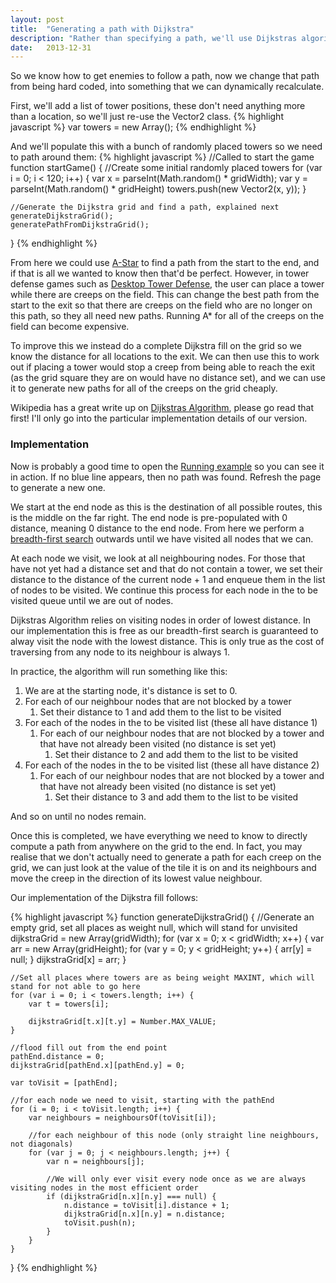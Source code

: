 ```yaml
---
layout: post
title:  "Generating a path with Dijkstra"
description: "Rather than specifying a path, we'll use Dijkstras algorithm to work out the most efficient path"
date:   2013-12-31
---
```


So we know how to get enemies to follow a path, now we change that path from being hard coded, into something that we can dynamically recalculate.

First, we'll add a list of tower positions, these don't need anything more than a location, so we'll just re-use the Vector2 class.
{% highlight javascript %}
var towers = new Array();
{% endhighlight %}

And we'll populate this with a bunch of randomly placed towers so we need to path around them:
{% highlight javascript %}
//Called to start the game
function startGame() {
	//Create some initial randomly placed towers
	for (var i = 0; i < 120; i++) {
		var x = parseInt(Math.random() * gridWidth);
		var y = parseInt(Math.random() * gridHeight)
		towers.push(new Vector2(x, y));
	}

	//Generate the Dijkstra grid and find a path, explained next
	generateDijkstraGrid();
	generatePathFromDijkstraGrid();
}
{% endhighlight %}

From here we could use [A-Star] to find a path from the start to the end, and if that is all we wanted to know then that'd be perfect. However, in tower defense games such as [Desktop Tower Defense], the user can place a tower while there are creeps on the field.
This can change the best path from the start to the exit so that there are creeps on the field who are no longer on this path, so they all need new paths. Running A* for all of the creeps on the field can become expensive.

To improve this we instead do a complete Dijkstra fill on the grid so we know the distance for all locations to the exit. We can then use this to work out if placing a tower would stop a creep from being able to reach the exit (as the grid square they are on would have no distance set), and we can use it to generate new paths for all of the creeps on the grid cheaply.

Wikipedia has a great write up on [Dijkstras Algorithm], please go read that first! I'll only go into the particular implementation details of our version.

[A-Star]: http://en.wikipedia.org/wiki/A*_search_algorithm
[Desktop Tower Defense]: http://armorgames.com/play/1128/desktop-tower-defense-15
[Dijkstras Algorithm]: http://en.wikipedia.org/wiki/Dijkstra%27s_algorithm

### Implementation

Now is probably a good time to open the [Running example] so you can see it in action. If no blue line appears, then no path was found. Refresh the page to generate a new one.

[Running example]: /examples/2-dijkstra-path-building/

We start at the end node as this is the destination of all possible routes, this is the middle on the far right. The end node is pre-populated with 0 distance, meaning 0 distance to the end node. From here we perform a [breadth-first search] outwards until we have visited all nodes that we can.

[breadth-first search]: http://en.wikipedia.org/wiki/Breadth-first_search

At each node we visit, we look at all neighbouring nodes. For those that have not yet had a distance set and that do not contain a tower, we set their distance to the distance of the current node + 1 and enqueue them in the list of nodes to be visited. We continue this process for each node in the to be visited queue until we are out of nodes.

Dijkstras Algorithm relies on visiting nodes in order of lowest distance. In our implementation this is free as our breadth-first search is guaranteed to alway visit the node with the lowest distance. This is only true as the cost of traversing from any node to its neighbour is always 1.

In practice, the algorithm will run something like this:

1. We are at the starting node, it's distance is set to 0.
2. For each of our neighbour nodes that are not blocked by a tower
    1. Set their distance to 1 and add them to the list to be visited
3. For each of the nodes in the to be visited list (these all have distance 1)
    1. For each of our neighbour nodes that are not blocked by a tower and that have not already been visited (no distance is set yet)
        1. Set their distance to 2 and add them to the list to be visited
3. For each of the nodes in the to be visited list (these all have distance 2)
    1. For each of our neighbour nodes that are not blocked by a tower and that have not already been visited (no distance is set yet)
        1. Set their distance to 3 and add them to the list to be visited

And so on until no nodes remain.

Once this is completed, we have everything we need to know to directly compute a path from anywhere on the grid to the end. In fact, you may realise that we don't actually need to generate a path for each creep on the grid, we can just look at the value of the tile it is on and its neighbours and move the creep in the direction of its lowest value neighbour.

Our implementation of the Dijkstra fill follows:

{% highlight javascript %}
function generateDijkstraGrid() {
	//Generate an empty grid, set all places as weight null, which will stand for unvisited
	dijkstraGrid = new Array(gridWidth);
	for (var x = 0; x < gridWidth; x++) {
		var arr = new Array(gridHeight);
		for (var y = 0; y < gridHeight; y++) {
			arr[y] = null;
		}
		dijkstraGrid[x] = arr;
	}

	//Set all places where towers are as being weight MAXINT, which will stand for not able to go here
	for (var i = 0; i < towers.length; i++) {
		var t = towers[i];

		dijkstraGrid[t.x][t.y] = Number.MAX_VALUE;
	}

	//flood fill out from the end point
	pathEnd.distance = 0;
	dijkstraGrid[pathEnd.x][pathEnd.y] = 0;

	var toVisit = [pathEnd];

	//for each node we need to visit, starting with the pathEnd
	for (i = 0; i < toVisit.length; i++) {
		var neighbours = neighboursOf(toVisit[i]);

		//for each neighbour of this node (only straight line neighbours, not diagonals)
		for (var j = 0; j < neighbours.length; j++) {
			var n = neighbours[j];

 			//We will only ever visit every node once as we are always visiting nodes in the most efficient order
			if (dijkstraGrid[n.x][n.y] === null) {
				n.distance = toVisit[i].distance + 1;
				dijkstraGrid[n.x][n.y] = n.distance;
				toVisit.push(n);
			}
		}
	}
}
{% endhighlight %}
